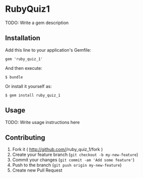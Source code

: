 # RubyQuiz1

TODO: Write a gem description

## Installation

Add this line to your application's Gemfile:

    gem 'ruby_quiz_1'

And then execute:

    $ bundle

Or install it yourself as:

    $ gem install ruby_quiz_1

## Usage

TODO: Write usage instructions here

## Contributing

1. Fork it ( http://github.com/<my-github-username>/ruby_quiz_1/fork )
2. Create your feature branch (`git checkout -b my-new-feature`)
3. Commit your changes (`git commit -am 'Add some feature'`)
4. Push to the branch (`git push origin my-new-feature`)
5. Create new Pull Request

